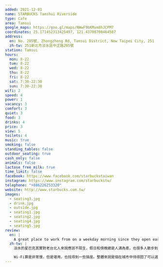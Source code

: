 ```yaml
---
added: 2021-12-01
name: STARBUCKS Tamshui Riverside
type: Cafe
area: Tamsui
google_maps: https://goo.gl/maps/NWwF9bKMvm8hJCPM7
coordinates: 25.171452313425497, 121.43708708464587
address:
  en: No. 205號, Zhongzheng Rd, Tamsui District, New Taipei City, 251
  zh-tw: 251新北市淡水區中正路205號
station: Tamsui
hours:
  mon: 8-22
  tue: 8-22
  wed: 8-22
  thu: 8-22
  fri: 8-22
  sat: 7:30-22:30
  sun: 7:30-22:30
wifi: 2
speed: 4
power: 1
vacancy: 3
comfort: 3
quiet: 3
food: 3
drinks: 4
price: 3
view: 5
toilets: 4
music: true
smoking: false
standing_tables: false
outdoor_seating: true
cash_only: false
animals: false
lactose_free_milk: true
time_limit: false
facebook: https://www.facebook.com/starbuckstaiwan
instagram: https://www.instagram.com/starbuckstw/
telephone: "+886226253320"
website: http://www.starbucks.com.tw/
images:
  - seating3.jpg
  - drink.jpg
  - outside.jpg
  - seating1.jpg
  - seating2.jpg
  - seating4.jpg
  - seating5.jpg
review:
  en: |
    A great place to work from on a weekday morning since they open early and it wasn't very busy. The upstairs seating area has nice views overlooking the river. If the weather is nice you can sit outside on the first floor, or on the balcony on the second floor. The WiFi is quite slow, but works, and there are some power outlets. It seems like weekend afternoons (and definitely weekends) can get very crowded.
  zh-tw: |
    淡水的星巴克其實對老台北人來說應該不陌生，假日和傍晚總是人滿為患，也很多人散步到這裡會去借廁所(哈)。不過意外的是平日白天其實也很適合工作呢，因為總是開得很早人也不多，氣氛也很悠閒。二樓可以眺望河景，平常天氣好的時候也可以坐在二樓的陽台或一樓的室外座位，非常愜意。

    Wi-Fi算是非常慢，但是堪用，也找得到一些插座。整體來說是個在城市中待得悶了可以選擇繞過來待個一早上的好去處。
---
```

